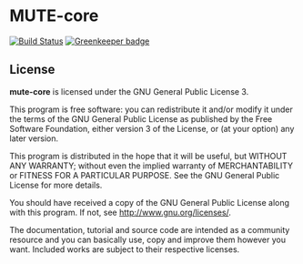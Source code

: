 # MUTE-core

[![Build Status](https://travis-ci.org/coast-team/mute-core.svg?branch=master)](https://travis-ci.org/coast-team/mute-core) [![Greenkeeper badge](https://badges.greenkeeper.io/coast-team/mute-core.svg)](https://greenkeeper.io/)

## License

**mute-core** is licensed under the GNU General Public License 3.

This program is free software: you can redistribute it and/or modify it under
the terms of the GNU General Public License as published by the Free Software
Foundation, either version 3 of the License, or (at your option) any later
version.

This program is distributed in the hope that it will be useful, but WITHOUT
ANY WARRANTY; without even the implied warranty of MERCHANTABILITY or FITNESS
FOR A PARTICULAR PURPOSE. See the GNU General Public License for more details.

You should have received a copy of the GNU General Public License along with
this program. If not, see <http://www.gnu.org/licenses/>.

The documentation, tutorial and source code are intended as a community
resource and you can basically use, copy and improve them however you want.
Included works are subject to their respective licenses.
